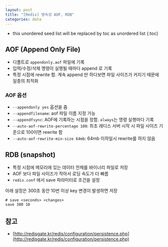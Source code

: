 ```yaml
---
layout: post
title: "[Redis] 영속성 AOF, RDB"
categories: data
---
```


* this unordered seed list will be replaced by toc as unordered list
{:toc}

## AOF (Append Only File)

- 디폴트로 `appendonly.aof` 파일에 기록
- 입력/수정/삭제 명령이 실행될 때마다 append 로 기록
- 특정 시점에 rewrite 함. 계속 append 만 하다보면 파일 사이즈가 커지기 때문에 일종의 최적화

### AOF 옵션

- `--appendonly yes` 옵션을 줌
- `--appendfilename`: aof 파일 이름 지정 가능
- `--appendfsync`: AOF에 기록하는 시점을 정함. `always`는 명령 실행마다 기록
- `--auto-aof-rewrite-percentage 100`: 최초 레디스 서버 시작 시 파일 사이즈 기준으로 100이면 rewrite 함
- `--auto-aof-rewrite-min-size 64mb`: 64mb 이하일시 rewrite를 하지 않음

## RDB (snapshot)

- 특정 시점에 메모리에 있는 데이터 전체를 바이너리 파일로 저장
- AOF 보다 파일 사이즈가 작아서 로딩 속도가 더 빠름
- `redis.conf` 에서 save 파라미터로 조건을 설정

아래 설정은 300초 동안 10번 이상 key 변경이 발생하면 저장

```
# save <seconds> <changes>
save 300 10
```

## 참고

- [http://redisgate.kr/redis/configuration/persistence.php](http://redisgate.kr/redis/configuration/persistence.php)
